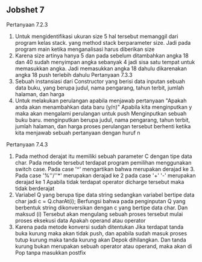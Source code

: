 ## Jobshet 7
Pertanyaan 7.2.3
1. Untuk mengidentifikasi ukuran size 5 hal tersebut memanggil dari program kelas stack.  yang method stack berparameter size. Jadi pada program main ketika menganalisasi harus diberikan size
3. Karena size artinya hanya 5 dan pada sebelum ditambahkan angka 18 dan 40 sudah menyimpan angka sebanyak 4 jadi sisa satu tempat untuk memasukkan angka. Jadi memasukkan angka 18 dahulu dikarenakan angka 18 push terlebih dahulu 
Pertanyaan 7.3.3
1. Sebuah instansiasi dari Constructor yang berisi data inputan sebuah data buku, yang berupa judul, nama pengarang, tahun terbit, jumlah halaman, dan harga
3. Untuk melakukan perulangan apabila menjawab pertanyaan "Apakah anda akan menambahkan data baru (y/n)" Apabila kita menginputkan y maka akan mengalami perulangan untuk push Menginputkan sebuah buku baru. menginputkan berupa judul, nama pengarang, tahun terbit, jumlah halaman, dan harga proses perulangan tersebut berhenti ketika kita menjawab sebuah pertanyaan dengan huruf n

Pertanyaan 7.4.3
1. Pada method derajat itu memiliki sebuah parameter C dengan tipe data char. Pada metode tersebut terdapat program pemilihan menggunakan switch case. Pada case '^' mengartikan bahwa merupakan derajad ke 3. Pada case '%''/''*' merupakan derajad ke 2 pada case '+' '-' merupakan derajad ke 1 Apabila tidak terdapat operator dicharge tersebut maka tidak berderajat
2. Variabel Q yang berupa tipe data string sedangkan variabel bertipe data char jadi c = Q.charAt(i); Berfungsi bahwa pada penginputan Q yang berbentuk string dikonversikan dengan c yang bertipe data char. Dan maksud (i) Tersebut akan mengulang sebuah proses tersebut mulai proses eksekusi data Apakah operand atau operator
4. Karena pada metode konversi sudah ditentukan Jika terdapat tanda buka kurung maka akan tidak push, dan apabila sudah masuk proses tutup kurung maka tanda kurung akan Depok dihilangkan. Dan tanda kurung bukan merupakan sebuah operator atau operand, maka akan di Pop tanpa masukkan postfix